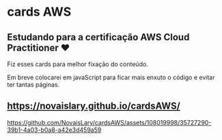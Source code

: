 # cards AWS

## Estudando para a certificação AWS Cloud Practitioner ❤️

Fiz esses cards para melhor fixação do conteúdo.

Em breve colocarei em javaScript para ficar mais enxuto o código e evitar ter tantas páginas.

https://novaislary.github.io/cardsAWS/
-

https://github.com/NovaisLary/cardsAWS/assets/108019998/35727290-39b1-4a03-b0a8-a42e3d459a59

